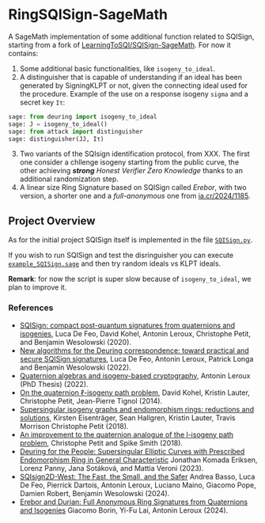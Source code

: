 # RingSQISign-SageMath

A SageMath implementation of some additional function related to SQISign, starting from a fork of [LearningToSQI/SQISign-SageMath](https://github.com/LearningToSQI/SQISign-SageMath).
For now it contains:
1. Some additional basic functionalities, like `isogeny_to_ideal`. 
2. A distinguisher that is capable of understanding if an ideal has been generated by SigningKLPT or not, given the connecting ideal used for the procedure. Example of the use on a response isogeny `sigma` and a secret key `Iτ`:

```python
sage: from deuring import isogeny_to_ideal
sage: J = isogeny_to_ideal()
sage: from attack import distinguisher
sage: distinguisher(JJ, Iτ)
```
3. Two variants of the SQIsign identification protocol, from XXX. The first one consider a chllenge isogeny starting from the public curve, the other achieving 
***strong** Honest Verifier Zero Knowledge* 
thanks to an additional randomization step.
4. A linear size Ring Signature based on SQISign called *Erebor*, with two version, a shorter one and a *full-anonymous* one from [ia.cr/2024/1185](https://eprint.iacr.org/2024/1185).

## Project Overview

As for the initial project SQISign itself is implemented in the file [`SQISign.py`](SQISign.py).

If you wish to run SQISign and test the disringuisher you can execute [`example_SQISign.sage`](example_SQISign.sage) and then try random ideals vs KLPT ideals.

**Remark**: for now the script is super slow because of `isogeny_to_ideal`, we plan to improve it.




### References

- [SQISign: compact post-quantum signatures from quaternions and isogenies](https://eprint.iacr.org/2020/1240), Luca De Feo, David Kohel, Antonin Leroux, Christophe Petit, and Benjamin Wesolowski (2020).
- [New algorithms for the Deuring correspondence: toward practical and secure SQISign signatures](https://eprint.iacr.org/2022/234), Luca De Feo, Antonin Leroux, Patrick Longa and Benjamin Wesolowski (2022).
- [Quaternion algebras and isogeny-based cryptography](https://www.lix.polytechnique.fr/Labo/Antonin.LEROUX/manuscrit_these.pdf), Antonin Leroux (PhD Thesis) (2022).
- [On the quaternion $\ell$-isogeny path problem](https://arxiv.org/abs/1406.0981), David Kohel, Kristin Lauter, Christophe Petit, Jean-Pierre Tignol (2014).
- [Supersingular isogeny graphs and endomorphism rings: reductions and solutions](https://eprint.iacr.org/2018/371), Kirsten Eisenträger, Sean Hallgren, Kristin Lauter, Travis Morrison Christophe Petit (2018).
- [An improvement to the quaternion analogue of the l-isogeny path problem](https://crypto.iacr.org/2018/affevents/mathcrypt/page.html), Christophe Petit and Spike Smith (2018).
- [Deuring for the People: Supersingular Elliptic Curves with Prescribed Endomorphism Ring in General Characteristic](https://ia.cr/2023/106) Jonathan Komada Eriksen, Lorenz Panny, Jana Sotáková, and Mattia Veroni (2023).
- [SQIsign2D-West: The Fast, the Small, and the Safer](https://eprint.iacr.org/2024/760) Andrea Basso, Luca De Feo, Pierrick Dartois, Antonin Leroux, Luciano Maino, Giacomo Pope, Damien Robert, Benjamin Wesolowski (2024).
- [Erebor and Durian: Full Anonymous Ring Signatures from Quaternions and Isogenies](https://eprint.iacr.org/2024/1185) Giacomo Borin, Yi-Fu Lai, Antonin Leroux (2024).
